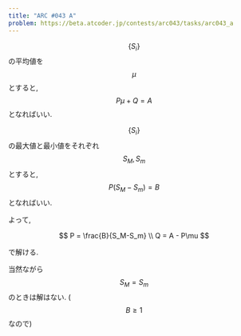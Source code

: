 ```yaml
---
title: "ARC #043 A"
problem: https://beta.atcoder.jp/contests/arc043/tasks/arc043_a
---
```

$$ \{ S_i \} $$ の平均値を $$ \mu $$ とすると, $$ P\mu + Q = A $$ となればいい.

$$ \{ S_i \} $$ の最大値と最小値をそれぞれ $$ S_M, S_m $$ とすると, $$ P(S_M-S_m) = B $$ となればいい.

よって,

$$
P = \frac{B}{S_M-S_m} \\
Q = A - P\mu
$$

で解ける.

当然ながら $$ S_M = S_m $$ のときは解はない. ($$ B \geq 1 $$ なので)
